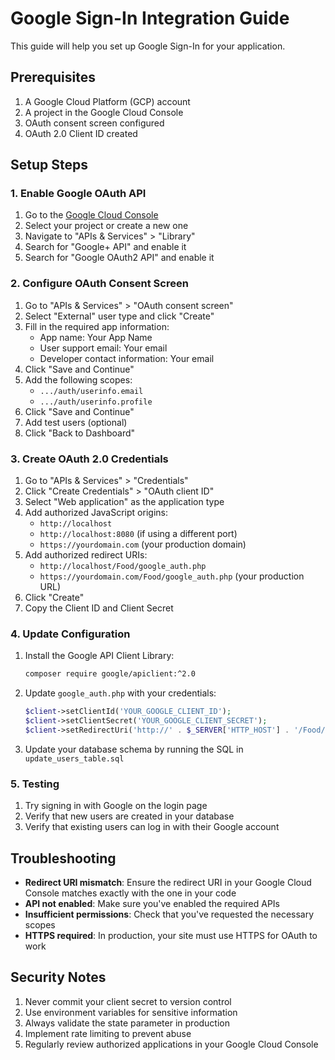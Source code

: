 # Google Sign-In Integration Guide

This guide will help you set up Google Sign-In for your application.

## Prerequisites

1. A Google Cloud Platform (GCP) account
2. A project in the Google Cloud Console
3. OAuth consent screen configured
4. OAuth 2.0 Client ID created

## Setup Steps

### 1. Enable Google OAuth API

1. Go to the [Google Cloud Console](https://console.cloud.google.com/)
2. Select your project or create a new one
3. Navigate to "APIs & Services" > "Library"
4. Search for "Google+ API" and enable it
5. Search for "Google OAuth2 API" and enable it

### 2. Configure OAuth Consent Screen

1. Go to "APIs & Services" > "OAuth consent screen"
2. Select "External" user type and click "Create"
3. Fill in the required app information:
   - App name: Your App Name
   - User support email: Your email
   - Developer contact information: Your email
4. Click "Save and Continue"
5. Add the following scopes:
   - `.../auth/userinfo.email`
   - `.../auth/userinfo.profile`
6. Click "Save and Continue"
7. Add test users (optional)
8. Click "Back to Dashboard"

### 3. Create OAuth 2.0 Credentials

1. Go to "APIs & Services" > "Credentials"
2. Click "Create Credentials" > "OAuth client ID"
3. Select "Web application" as the application type
4. Add authorized JavaScript origins:
   - `http://localhost`
   - `http://localhost:8080` (if using a different port)
   - `https://yourdomain.com` (your production domain)
5. Add authorized redirect URIs:
   - `http://localhost/Food/google_auth.php`
   - `https://yourdomain.com/Food/google_auth.php` (your production URL)
6. Click "Create"
7. Copy the Client ID and Client Secret

### 4. Update Configuration

1. Install the Google API Client Library:
   ```bash
   composer require google/apiclient:^2.0
   ```

2. Update `google_auth.php` with your credentials:
   ```php
   $client->setClientId('YOUR_GOOGLE_CLIENT_ID');
   $client->setClientSecret('YOUR_GOOGLE_CLIENT_SECRET');
   $client->setRedirectUri('http://' . $_SERVER['HTTP_HOST'] . '/Food/google_auth.php');
   ```

3. Update your database schema by running the SQL in `update_users_table.sql`

### 5. Testing

1. Try signing in with Google on the login page
2. Verify that new users are created in your database
3. Verify that existing users can log in with their Google account

## Troubleshooting

- **Redirect URI mismatch**: Ensure the redirect URI in your Google Cloud Console matches exactly with the one in your code
- **API not enabled**: Make sure you've enabled the required APIs
- **Insufficient permissions**: Check that you've requested the necessary scopes
- **HTTPS required**: In production, your site must use HTTPS for OAuth to work

## Security Notes

1. Never commit your client secret to version control
2. Use environment variables for sensitive information
3. Always validate the state parameter in production
4. Implement rate limiting to prevent abuse
5. Regularly review authorized applications in your Google Cloud Console

